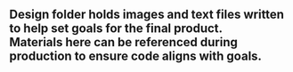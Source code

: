 Design folder holds images and text files written to help set goals for the final product.
<br>
Materials here can be referenced during production to ensure code aligns with goals.
-----
